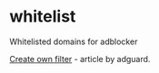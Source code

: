 # whitelist
Whitelisted domains for adblocker

[Create own filter](https://adguard.com/kb/general/ad-filtering/create-own-filters/) - article by adguard.
